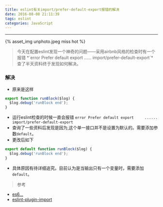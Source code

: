 ```yaml
---
title: eslint有关import/prefer-default-export报错的解决
date: 2016-08-08 21:11:39
tags: eslint
categories: JavaScript
---
```


<hr>

{% asset_img unphoto.jpeg miss hot %}

<blockquote>
	今天在配置eslint发现一个神奇的问题——采用airbnb风格的检查时有一个报错
	*`error Prefer default export    ......     import/prefer-default-export`*
		查了半天资料终于发现如何解决。

</blockquote>

<!-- more -->

### 解决

*	原来是这样

```javascript
export function runBlock($log) {
  $log.debug('runBlock end');
}
```

*	运行eslint检查的时候一直会报错 `error Prefer default export     ......    import/prefer-default-export`
*	查询了一些资料后发现是因为,这个单一接口并不是设置为默认的。需要添加参数`default`。
* 更改后如下

```javascript
export default function runBlock($log) {
  $log.debug('runBlock end');
}
```

*	具体原因有待详细追究。目前认为是当输出只有一个变量时，需要添加`default`。


> 参考
*	[es6...](http://exploringjs.com/es6/ch_modules.html)
*	[eslint-plugin-import](https://github.com/benmosher/eslint-plugin-import/blob/master/docs/rules/prefer-default-export.md)

